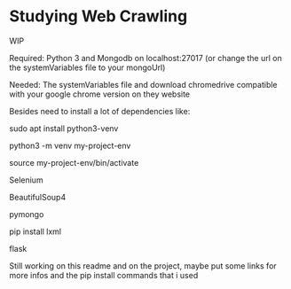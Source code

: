 # Studying Web Crawling

WIP

Required: Python 3 and Mongodb on localhost:27017 (or change the url on the systemVariables file to your mongoUrl)

Needed: The systemVariables file and download chromedrive compatible with your google chrome version on they website

Besides need to install a lot of dependencies like:

sudo apt install python3-venv

python3 -m venv my-project-env

source my-project-env/bin/activate

Selenium

BeautifulSoup4

pymongo

pip install lxml

flask

Still working on this readme and on the project, maybe put some links for more infos and the pip install commands that i used